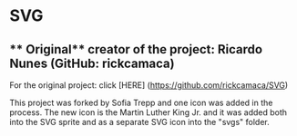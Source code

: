 # SVG

## ** Original** creator of the project: Ricardo Nunes (GitHub: rickcamaca)
For the original project: click [HERE] (https://github.com/rickcamaca/SVG)

This project was forked by Sofia Trepp and one icon was added in the process. The new icon 
is the Martin Luther King Jr. and it was added both into the SVG sprite and as a separate 
SVG icon into the "svgs" folder. 